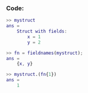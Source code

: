 ### Code:

```matlab
>> mystruct
ans = 
	Struct with fields:
		x = 1
		y = 2

>> fn = fieldnames(mystruct);
ans = 
	{x, y}

>> mystruct.(fn{1})
ans = 
	1
```